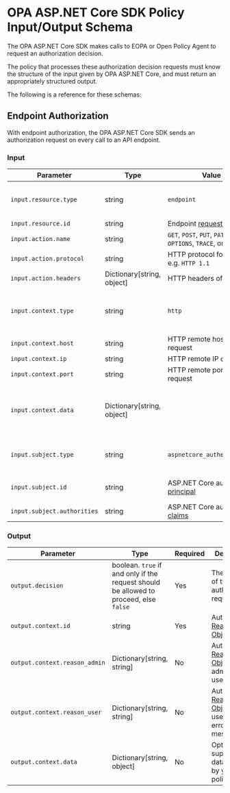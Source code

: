 # OPA ASP.NET Core SDK Policy Input/Output Schema

The OPA ASP.NET Core SDK makes calls to EOPA or Open Policy Agent to request an authorization decision.

The policy that processes these authorization decision requests must know the structure of the input given by OPA ASP.NET Core, and must return an appropriately structured output.

The following is a reference for these schemas:

## Endpoint Authorization

With endpoint authorization, the OPA ASP.NET Core SDK sends an authorization request on every call to an API endpoint.

### Input

| Parameter       | Type   | Value          | Description |
| --------------- | ------ | -------------- | ----------- |
| `input.resource.type`       | string | `endpoint` | A constant describing the type of resource being accessed. |
| `input.resource.id`         | string | Endpoint [request path](https://learn.microsoft.com/en-us/dotnet/api/microsoft.aspnetcore.http.httprequest.path?view=aspnetcore-8.0) |
| `input.action.name`         | string | `GET`, `POST`, `PUT`, `PATCH`, `HEAD`, `OPTIONS`, `TRACE`, or `DELETE` | HTTP request method |
| `input.action.protocol`     | string | HTTP protocol for request, e.g. `HTTP 1.1` | |
| `input.action.headers`      | Dictionary[string, object] | HTTP headers of request | Not guaranteed to be present. |
| `input.context.type`        | string | `http` | A constant describing the type of contextual information provided |
| `input.context.host`        | string | HTTP remote host of request | |
| `input.context.ip`          | string | HTTP remote IP of request | |
| `input.context.port`        | string | HTTP remote port for request | |
| `input.context.data`        | Dictionary[string, object] | | Optional supplemental data you can inject using a `ContextDataProvider` implementation |
| `input.subject.type`        | string | `aspnetcore_authentication` | A constant describing the kind of subject being provided. |
| `input.subject.id`          | string | ASP.NET Core authN [principal](https://learn.microsoft.com/en-us/dotnet/api/system.security.principal.iidentity.name?view=net-8.0#system-security-principal-iidentity-name) | ID representing the subject being authorized. |
| `input.subject.authorities` | string | ASP.NET Core authN [claims](https://learn.microsoft.com/en-us/dotnet/api/system.security.claims.claimsprincipal.claims?view=net-8.0) |

### Output

| Parameter       | Type   | Required | Description |
| --------------- | ------ | ---------| ----------- |
| `output.decision`             | boolean. `true` if and only if the request should be allowed to proceed, else `false` | Yes | The decision of the authorization request |
| `output.context.id`           | string | Yes | AuthZEN [Reason Object](https://openid.github.io/authzen/#name-reason-object) ID |
| `output.context.reason_admin` | Dictionary[string, string] | No |  AuthZEN [Reason Field Object](https://openid.github.io/authzen/#reason-field), for administrative use |
| `output.context.reason_user`  | Dictionary[string, string] | No | AuthZEN [Reason Field Object](https://openid.github.io/authzen/#reason-field), for user-facing error messages |
| `output.context.data`         | Dictionary[string, object] | No | Optional supplemental data provided by your OPA policy |
